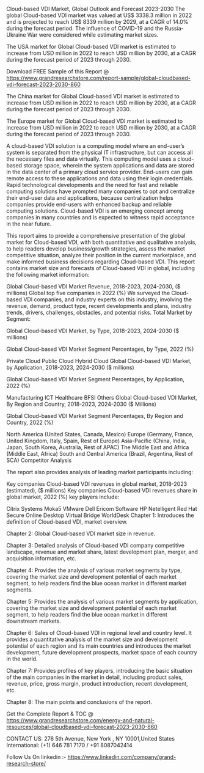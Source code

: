 Cloud-based VDI Market, Global Outlook and Forecast 2023-2030
The global Cloud-based VDI market was valued at US$ 3338.3 million in 2022 and is projected to reach US$ 8339 million by 2029, at a CAGR of 14.0% during the forecast period. The influence of COVID-19 and the Russia-Ukraine War were considered while estimating market sizes.

The USA market for Global Cloud-based VDI market is estimated to increase from USD million in 2022 to reach USD million by 2030, at a CAGR during the forecast period of 2023 through 2030.

Download FREE Sample of this Report @ https://www.grandresearchstore.com/report-sample/global-cloudbased-vdi-forecast-2023-2030-860

The China market for Global Cloud-based VDI market is estimated to increase from USD million in 2022 to reach USD million by 2030, at a CAGR during the forecast period of 2023 through 2030.

The Europe market for Global Cloud-based VDI market is estimated to increase from USD million in 2022 to reach USD million by 2030, at a CAGR during the forecast period of 2023 through 2030.

A cloud-based VDI solution is a computing model where an end-user’s system is separated from the physical IT infrastructure, but can access all the necessary files and data virtually. This computing model uses a cloud-based storage space, wherein the system applications and data are stored in the data center of a primary cloud service provider. End-users can gain remote access to these applications and data using their login credentials. Rapid technological developments and the need for fast and reliable computing solutions have prompted many companies to opt and centralize their end-user data and applications, because centralization helps companies provide end-users with enhanced backup and reliable computing solutions. Cloud-based VDI is an emerging concept among companies in many countries and is expected to witness rapid acceptance in the near future.

This report aims to provide a comprehensive presentation of the global market for Cloud-based VDI, with both quantitative and qualitative analysis, to help readers develop business/growth strategies, assess the market competitive situation, analyze their position in the current marketplace, and make informed business decisions regarding Cloud-based VDI. This report contains market size and forecasts of Cloud-based VDI in global, including the following market information:

Global Cloud-based VDI Market Revenue, 2018-2023, 2024-2030, ($ millions)
Global top five companies in 2022 (%)
We surveyed the Cloud-based VDI companies, and industry experts on this industry, involving the revenue, demand, product type, recent developments and plans, industry trends, drivers, challenges, obstacles, and potential risks. Total Market by Segment:

Global Cloud-based VDI Market, by Type, 2018-2023, 2024-2030 ($ millions)

Global Cloud-based VDI Market Segment Percentages, by Type, 2022 (%)

Private Cloud
Public Cloud
Hybrid Cloud
Global Cloud-based VDI Market, by Application, 2018-2023, 2024-2030 ($ millions)

Global Cloud-based VDI Market Segment Percentages, by Application, 2022 (%)

Manufacturing
ICT
Healthcare
BFSI
Others
Global Cloud-based VDI Market, By Region and Country, 2018-2023, 2024-2030 ($ Millions)

Global Cloud-based VDI Market Segment Percentages, By Region and Country, 2022 (%)

North America (United States, Canada, Mexico)
Europe (Germany, France, United Kingdom, Italy, Spain, Rest of Europe)
Asia-Pacific (China, India, Japan, South Korea, Australia, Rest of APAC)
The Middle East and Africa (Middle East, Africa)
South and Central America (Brazil, Argentina, Rest of SCA)
Competitor Analysis

The report also provides analysis of leading market participants including:

Key companies Cloud-based VDI revenues in global market, 2018-2023 (estimated), ($ millions)
Key companies Cloud-based VDI revenues share in global market, 2022 (%)
key players include:

Citrix Systems
Moka5
VMware
Dell
Ericom Software
HP
Netelligent
Red Hat
Secure Online Desktop
Virtual Bridge
WorldDesk
Chapter 1: Introduces the definition of Cloud-based VDI, market overview.

Chapter 2: Global Cloud-based VDI market size in revenue.

Chapter 3: Detailed analysis of Cloud-based VDI company competitive landscape, revenue and market share, latest development plan, merger, and acquisition information, etc.

Chapter 4: Provides the analysis of various market segments by type, covering the market size and development potential of each market segment, to help readers find the blue ocean market in different market segments.

Chapter 5: Provides the analysis of various market segments by application, covering the market size and development potential of each market segment, to help readers find the blue ocean market in different downstream markets.

Chapter 6: Sales of Cloud-based VDI in regional level and country level. It provides a quantitative analysis of the market size and development potential of each region and its main countries and introduces the market development, future development prospects, market space of each country in the world.

Chapter 7: Provides profiles of key players, introducing the basic situation of the main companies in the market in detail, including product sales, revenue, price, gross margin, product introduction, recent development, etc.

Chapter 8: The main points and conclusions of the report.

Get the Complete Report & TOC @ https://www.grandresearchstore.com/energy-and-natural-resources/global-cloudbased-vdi-forecast-2023-2030-860

CONTACT US:
276 5th Avenue, New York , NY 10001,United States
International: (+1) 646 781 7170 / +91 8087042414

Follow Us On linkedin :- https://www.linkedin.com/company/grand-research-store/

